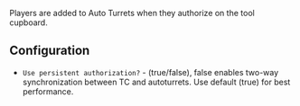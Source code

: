 Players are added to Auto Turrets when they authorize on the tool cupboard. 

## Configuration

- `Use persistent authorization?` - (true/false), false enables two-way synchronization between TC and autoturrets. 
Use default (true) for best performance.